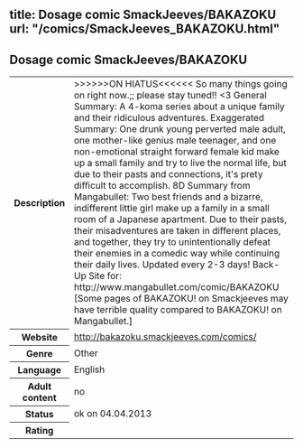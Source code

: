 title: Dosage comic SmackJeeves/BAKAZOKU
url: "/comics/SmackJeeves_BAKAZOKU.html"
---
Dosage comic SmackJeeves/BAKAZOKU
-----------------------------------------

<table class="comicinfo">
<tr>
<th>Description</th><td>&gt;&gt;&gt;&gt;&gt;&gt;ON HIATUS&lt;&lt;&lt;&lt;&lt;&lt; So many things going on right now.;; please stay tuned!! &lt;3 General Summary: A 4-koma series about a unique family and their ridiculous adventures. Exaggerated Summary: One drunk young perverted male adult, one mother-like genius male teenager, and one non-emotional straight forward female kid make up a small family and try to live the normal life, but due to their pasts and connections, it's prety difficult to accomplish. 8D Summary from Mangabullet: Two best friends and a bizarre, indifferent little girl make up a family in a small room of a Japanese apartment. Due to their pasts, their misadventures are taken in different places, and together, they try to unintentionally defeat their enemies in a comedic way while continuing their daily lives. Updated every 2-3 days! Back-Up Site for: http://www.mangabullet.com/comic/BAKAZOKU [Some pages of BAKAZOKU! on Smackjeeves may have terrible quality compared to BAKAZOKU! on Mangabullet.]</td>
</tr>
<tr>
<th>Website</th><td><a href="http://bakazoku.smackjeeves.com/comics/">http://bakazoku.smackjeeves.com/comics/</a></td>
</tr>
<tr>
<th>Genre</th><td>Other</td>
</tr>
<tr>
<th>Language</th><td>English</td>
</tr>
<tr>
<th>Adult content</th><td>no</td>
</tr>
<tr>
<th>Status</th><td>ok on 04.04.2013</td>
</tr>
<tr>
<th>Rating</th><td><div class="g-plusone" data-size="standard" data-annotation="bubble"
 data-href="http://bakazoku.smackjeeves.com/comics/"></div></td>
</tr>
</table>
<script type="text/javascript">
  (function() {
    var po = document.createElement('script'); po.type = 'text/javascript'; po.async = true;
    po.src = 'https://apis.google.com/js/plusone.js';
    var s = document.getElementsByTagName('script')[0]; s.parentNode.insertBefore(po, s);
  })();
</script>
